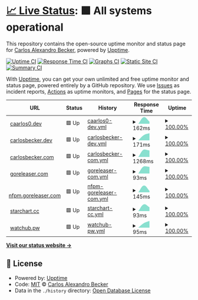 # [📈 Live Status](https://status.carlosbecker.com): <!--live status--> **🟩 All systems operational**

This repository contains the open-source uptime monitor and status page for [Carlos Alexandro Becker](https://caarlos0.dev), powered by [Upptime](https://github.com/upptime/upptime).

[![Uptime CI](https://github.com/koj-co/upptime/workflows/Uptime%20CI/badge.svg)](https://github.com/koj-co/upptime/actions?query=workflow%3A%22Uptime+CI%22)
[![Response Time CI](https://github.com/koj-co/upptime/workflows/Response%20Time%20CI/badge.svg)](https://github.com/koj-co/upptime/actions?query=workflow%3A%22Response+Time+CI%22)
[![Graphs CI](https://github.com/koj-co/upptime/workflows/Graphs%20CI/badge.svg)](https://github.com/koj-co/upptime/actions?query=workflow%3A%22Graphs+CI%22)
[![Static Site CI](https://github.com/koj-co/upptime/workflows/Static%20Site%20CI/badge.svg)](https://github.com/koj-co/upptime/actions?query=workflow%3A%22Static+Site+CI%22)
[![Summary CI](https://github.com/koj-co/upptime/workflows/Summary%20CI/badge.svg)](https://github.com/koj-co/upptime/actions?query=workflow%3A%22Summary+CI%22)

With [Upptime](https://upptime.js.org), you can get your own unlimited and free uptime monitor and status page, powered entirely by a GitHub repository. We use [Issues](https://github.com/caarlos0/upptime/issues) as incident reports, [Actions](https://github.com/caarlos0/upptime/actions) as uptime monitors, and [Pages](https://status.carlosbecker.com) for the status page.

<!--start: status pages-->
<!-- This summary is generated by Upptime (https://github.com/upptime/upptime) -->
<!-- Do not edit this manually, your changes will be overwritten -->
<!-- prettier-ignore -->
| URL | Status | History | Response Time | Uptime |
| --- | ------ | ------- | ------------- | ------ |
| <img alt="" src="https://favicons.githubusercontent.com/caarlos0.dev" height="13"> [caarlos0.dev](https://caarlos0.dev) | 🟩 Up | [caarlos0-dev.yml](https://github.com/caarlos0/upptime/commits/master/history/caarlos0-dev.yml) | <details><summary><img alt="Response time graph" src="./graphs/caarlos0-dev/response-time-week.png" height="20"> 162ms</summary><br><a href="https://status.carlosbecker.dev/history/caarlos0-dev"><img alt="Response time 162" src="https://img.shields.io/endpoint?url=https%3A%2F%2Fraw.githubusercontent.com%2Fcaarlos0%2Fupptime%2Fmaster%2Fapi%2Fcaarlos0-dev%2Fresponse-time.json"></a><br><a href="https://status.carlosbecker.dev/history/caarlos0-dev"><img alt="24-hour response time 162" src="https://img.shields.io/endpoint?url=https%3A%2F%2Fraw.githubusercontent.com%2Fcaarlos0%2Fupptime%2Fmaster%2Fapi%2Fcaarlos0-dev%2Fresponse-time-day.json"></a><br><a href="https://status.carlosbecker.dev/history/caarlos0-dev"><img alt="7-day response time 162" src="https://img.shields.io/endpoint?url=https%3A%2F%2Fraw.githubusercontent.com%2Fcaarlos0%2Fupptime%2Fmaster%2Fapi%2Fcaarlos0-dev%2Fresponse-time-week.json"></a><br><a href="https://status.carlosbecker.dev/history/caarlos0-dev"><img alt="30-day response time 162" src="https://img.shields.io/endpoint?url=https%3A%2F%2Fraw.githubusercontent.com%2Fcaarlos0%2Fupptime%2Fmaster%2Fapi%2Fcaarlos0-dev%2Fresponse-time-month.json"></a><br><a href="https://status.carlosbecker.dev/history/caarlos0-dev"><img alt="1-year response time 162" src="https://img.shields.io/endpoint?url=https%3A%2F%2Fraw.githubusercontent.com%2Fcaarlos0%2Fupptime%2Fmaster%2Fapi%2Fcaarlos0-dev%2Fresponse-time-year.json"></a></details> | <details><summary><a href="https://status.carlosbecker.dev/history/caarlos0-dev">100.00%</a></summary><a href="https://status.carlosbecker.dev/history/caarlos0-dev"><img alt="All-time uptime 100.00%" src="https://img.shields.io/endpoint?url=https%3A%2F%2Fraw.githubusercontent.com%2Fcaarlos0%2Fupptime%2Fmaster%2Fapi%2Fcaarlos0-dev%2Fuptime.json"></a><br><a href="https://status.carlosbecker.dev/history/caarlos0-dev"><img alt="24-hour uptime 100.00%" src="https://img.shields.io/endpoint?url=https%3A%2F%2Fraw.githubusercontent.com%2Fcaarlos0%2Fupptime%2Fmaster%2Fapi%2Fcaarlos0-dev%2Fuptime-day.json"></a><br><a href="https://status.carlosbecker.dev/history/caarlos0-dev"><img alt="7-day uptime 100.00%" src="https://img.shields.io/endpoint?url=https%3A%2F%2Fraw.githubusercontent.com%2Fcaarlos0%2Fupptime%2Fmaster%2Fapi%2Fcaarlos0-dev%2Fuptime-week.json"></a><br><a href="https://status.carlosbecker.dev/history/caarlos0-dev"><img alt="30-day uptime 100.00%" src="https://img.shields.io/endpoint?url=https%3A%2F%2Fraw.githubusercontent.com%2Fcaarlos0%2Fupptime%2Fmaster%2Fapi%2Fcaarlos0-dev%2Fuptime-month.json"></a><br><a href="https://status.carlosbecker.dev/history/caarlos0-dev"><img alt="1-year uptime 100.00%" src="https://img.shields.io/endpoint?url=https%3A%2F%2Fraw.githubusercontent.com%2Fcaarlos0%2Fupptime%2Fmaster%2Fapi%2Fcaarlos0-dev%2Fuptime-year.json"></a></details>
| <img alt="" src="https://favicons.githubusercontent.com/carlosbecker.dev" height="13"> [carlosbecker.dev](https://carlosbecker.dev) | 🟩 Up | [carlosbecker-dev.yml](https://github.com/caarlos0/upptime/commits/master/history/carlosbecker-dev.yml) | <details><summary><img alt="Response time graph" src="./graphs/carlosbecker-dev/response-time-week.png" height="20"> 171ms</summary><br><a href="https://status.carlosbecker.dev/history/carlosbecker-dev"><img alt="Response time 171" src="https://img.shields.io/endpoint?url=https%3A%2F%2Fraw.githubusercontent.com%2Fcaarlos0%2Fupptime%2Fmaster%2Fapi%2Fcarlosbecker-dev%2Fresponse-time.json"></a><br><a href="https://status.carlosbecker.dev/history/carlosbecker-dev"><img alt="24-hour response time 171" src="https://img.shields.io/endpoint?url=https%3A%2F%2Fraw.githubusercontent.com%2Fcaarlos0%2Fupptime%2Fmaster%2Fapi%2Fcarlosbecker-dev%2Fresponse-time-day.json"></a><br><a href="https://status.carlosbecker.dev/history/carlosbecker-dev"><img alt="7-day response time 171" src="https://img.shields.io/endpoint?url=https%3A%2F%2Fraw.githubusercontent.com%2Fcaarlos0%2Fupptime%2Fmaster%2Fapi%2Fcarlosbecker-dev%2Fresponse-time-week.json"></a><br><a href="https://status.carlosbecker.dev/history/carlosbecker-dev"><img alt="30-day response time 171" src="https://img.shields.io/endpoint?url=https%3A%2F%2Fraw.githubusercontent.com%2Fcaarlos0%2Fupptime%2Fmaster%2Fapi%2Fcarlosbecker-dev%2Fresponse-time-month.json"></a><br><a href="https://status.carlosbecker.dev/history/carlosbecker-dev"><img alt="1-year response time 171" src="https://img.shields.io/endpoint?url=https%3A%2F%2Fraw.githubusercontent.com%2Fcaarlos0%2Fupptime%2Fmaster%2Fapi%2Fcarlosbecker-dev%2Fresponse-time-year.json"></a></details> | <details><summary><a href="https://status.carlosbecker.dev/history/carlosbecker-dev">100.00%</a></summary><a href="https://status.carlosbecker.dev/history/carlosbecker-dev"><img alt="All-time uptime 100.00%" src="https://img.shields.io/endpoint?url=https%3A%2F%2Fraw.githubusercontent.com%2Fcaarlos0%2Fupptime%2Fmaster%2Fapi%2Fcarlosbecker-dev%2Fuptime.json"></a><br><a href="https://status.carlosbecker.dev/history/carlosbecker-dev"><img alt="24-hour uptime 100.00%" src="https://img.shields.io/endpoint?url=https%3A%2F%2Fraw.githubusercontent.com%2Fcaarlos0%2Fupptime%2Fmaster%2Fapi%2Fcarlosbecker-dev%2Fuptime-day.json"></a><br><a href="https://status.carlosbecker.dev/history/carlosbecker-dev"><img alt="7-day uptime 100.00%" src="https://img.shields.io/endpoint?url=https%3A%2F%2Fraw.githubusercontent.com%2Fcaarlos0%2Fupptime%2Fmaster%2Fapi%2Fcarlosbecker-dev%2Fuptime-week.json"></a><br><a href="https://status.carlosbecker.dev/history/carlosbecker-dev"><img alt="30-day uptime 100.00%" src="https://img.shields.io/endpoint?url=https%3A%2F%2Fraw.githubusercontent.com%2Fcaarlos0%2Fupptime%2Fmaster%2Fapi%2Fcarlosbecker-dev%2Fuptime-month.json"></a><br><a href="https://status.carlosbecker.dev/history/carlosbecker-dev"><img alt="1-year uptime 100.00%" src="https://img.shields.io/endpoint?url=https%3A%2F%2Fraw.githubusercontent.com%2Fcaarlos0%2Fupptime%2Fmaster%2Fapi%2Fcarlosbecker-dev%2Fuptime-year.json"></a></details>
| <img alt="" src="https://favicons.githubusercontent.com/carlosbecker.com" height="13"> [carlosbecker.com](https://carlosbecker.com) | 🟩 Up | [carlosbecker-com.yml](https://github.com/caarlos0/upptime/commits/master/history/carlosbecker-com.yml) | <details><summary><img alt="Response time graph" src="./graphs/carlosbecker-com/response-time-week.png" height="20"> 1268ms</summary><br><a href="https://status.carlosbecker.dev/history/carlosbecker-com"><img alt="Response time 1268" src="https://img.shields.io/endpoint?url=https%3A%2F%2Fraw.githubusercontent.com%2Fcaarlos0%2Fupptime%2Fmaster%2Fapi%2Fcarlosbecker-com%2Fresponse-time.json"></a><br><a href="https://status.carlosbecker.dev/history/carlosbecker-com"><img alt="24-hour response time 1268" src="https://img.shields.io/endpoint?url=https%3A%2F%2Fraw.githubusercontent.com%2Fcaarlos0%2Fupptime%2Fmaster%2Fapi%2Fcarlosbecker-com%2Fresponse-time-day.json"></a><br><a href="https://status.carlosbecker.dev/history/carlosbecker-com"><img alt="7-day response time 1268" src="https://img.shields.io/endpoint?url=https%3A%2F%2Fraw.githubusercontent.com%2Fcaarlos0%2Fupptime%2Fmaster%2Fapi%2Fcarlosbecker-com%2Fresponse-time-week.json"></a><br><a href="https://status.carlosbecker.dev/history/carlosbecker-com"><img alt="30-day response time 1268" src="https://img.shields.io/endpoint?url=https%3A%2F%2Fraw.githubusercontent.com%2Fcaarlos0%2Fupptime%2Fmaster%2Fapi%2Fcarlosbecker-com%2Fresponse-time-month.json"></a><br><a href="https://status.carlosbecker.dev/history/carlosbecker-com"><img alt="1-year response time 1268" src="https://img.shields.io/endpoint?url=https%3A%2F%2Fraw.githubusercontent.com%2Fcaarlos0%2Fupptime%2Fmaster%2Fapi%2Fcarlosbecker-com%2Fresponse-time-year.json"></a></details> | <details><summary><a href="https://status.carlosbecker.dev/history/carlosbecker-com">100.00%</a></summary><a href="https://status.carlosbecker.dev/history/carlosbecker-com"><img alt="All-time uptime 100.00%" src="https://img.shields.io/endpoint?url=https%3A%2F%2Fraw.githubusercontent.com%2Fcaarlos0%2Fupptime%2Fmaster%2Fapi%2Fcarlosbecker-com%2Fuptime.json"></a><br><a href="https://status.carlosbecker.dev/history/carlosbecker-com"><img alt="24-hour uptime 100.00%" src="https://img.shields.io/endpoint?url=https%3A%2F%2Fraw.githubusercontent.com%2Fcaarlos0%2Fupptime%2Fmaster%2Fapi%2Fcarlosbecker-com%2Fuptime-day.json"></a><br><a href="https://status.carlosbecker.dev/history/carlosbecker-com"><img alt="7-day uptime 100.00%" src="https://img.shields.io/endpoint?url=https%3A%2F%2Fraw.githubusercontent.com%2Fcaarlos0%2Fupptime%2Fmaster%2Fapi%2Fcarlosbecker-com%2Fuptime-week.json"></a><br><a href="https://status.carlosbecker.dev/history/carlosbecker-com"><img alt="30-day uptime 100.00%" src="https://img.shields.io/endpoint?url=https%3A%2F%2Fraw.githubusercontent.com%2Fcaarlos0%2Fupptime%2Fmaster%2Fapi%2Fcarlosbecker-com%2Fuptime-month.json"></a><br><a href="https://status.carlosbecker.dev/history/carlosbecker-com"><img alt="1-year uptime 100.00%" src="https://img.shields.io/endpoint?url=https%3A%2F%2Fraw.githubusercontent.com%2Fcaarlos0%2Fupptime%2Fmaster%2Fapi%2Fcarlosbecker-com%2Fuptime-year.json"></a></details>
| <img alt="" src="https://favicons.githubusercontent.com/goreleaser.com" height="13"> [goreleaser.com](https://goreleaser.com) | 🟩 Up | [goreleaser-com.yml](https://github.com/caarlos0/upptime/commits/master/history/goreleaser-com.yml) | <details><summary><img alt="Response time graph" src="./graphs/goreleaser-com/response-time-week.png" height="20"> 93ms</summary><br><a href="https://status.carlosbecker.dev/history/goreleaser-com"><img alt="Response time 93" src="https://img.shields.io/endpoint?url=https%3A%2F%2Fraw.githubusercontent.com%2Fcaarlos0%2Fupptime%2Fmaster%2Fapi%2Fgoreleaser-com%2Fresponse-time.json"></a><br><a href="https://status.carlosbecker.dev/history/goreleaser-com"><img alt="24-hour response time 93" src="https://img.shields.io/endpoint?url=https%3A%2F%2Fraw.githubusercontent.com%2Fcaarlos0%2Fupptime%2Fmaster%2Fapi%2Fgoreleaser-com%2Fresponse-time-day.json"></a><br><a href="https://status.carlosbecker.dev/history/goreleaser-com"><img alt="7-day response time 93" src="https://img.shields.io/endpoint?url=https%3A%2F%2Fraw.githubusercontent.com%2Fcaarlos0%2Fupptime%2Fmaster%2Fapi%2Fgoreleaser-com%2Fresponse-time-week.json"></a><br><a href="https://status.carlosbecker.dev/history/goreleaser-com"><img alt="30-day response time 93" src="https://img.shields.io/endpoint?url=https%3A%2F%2Fraw.githubusercontent.com%2Fcaarlos0%2Fupptime%2Fmaster%2Fapi%2Fgoreleaser-com%2Fresponse-time-month.json"></a><br><a href="https://status.carlosbecker.dev/history/goreleaser-com"><img alt="1-year response time 93" src="https://img.shields.io/endpoint?url=https%3A%2F%2Fraw.githubusercontent.com%2Fcaarlos0%2Fupptime%2Fmaster%2Fapi%2Fgoreleaser-com%2Fresponse-time-year.json"></a></details> | <details><summary><a href="https://status.carlosbecker.dev/history/goreleaser-com">100.00%</a></summary><a href="https://status.carlosbecker.dev/history/goreleaser-com"><img alt="All-time uptime 100.00%" src="https://img.shields.io/endpoint?url=https%3A%2F%2Fraw.githubusercontent.com%2Fcaarlos0%2Fupptime%2Fmaster%2Fapi%2Fgoreleaser-com%2Fuptime.json"></a><br><a href="https://status.carlosbecker.dev/history/goreleaser-com"><img alt="24-hour uptime 100.00%" src="https://img.shields.io/endpoint?url=https%3A%2F%2Fraw.githubusercontent.com%2Fcaarlos0%2Fupptime%2Fmaster%2Fapi%2Fgoreleaser-com%2Fuptime-day.json"></a><br><a href="https://status.carlosbecker.dev/history/goreleaser-com"><img alt="7-day uptime 100.00%" src="https://img.shields.io/endpoint?url=https%3A%2F%2Fraw.githubusercontent.com%2Fcaarlos0%2Fupptime%2Fmaster%2Fapi%2Fgoreleaser-com%2Fuptime-week.json"></a><br><a href="https://status.carlosbecker.dev/history/goreleaser-com"><img alt="30-day uptime 100.00%" src="https://img.shields.io/endpoint?url=https%3A%2F%2Fraw.githubusercontent.com%2Fcaarlos0%2Fupptime%2Fmaster%2Fapi%2Fgoreleaser-com%2Fuptime-month.json"></a><br><a href="https://status.carlosbecker.dev/history/goreleaser-com"><img alt="1-year uptime 100.00%" src="https://img.shields.io/endpoint?url=https%3A%2F%2Fraw.githubusercontent.com%2Fcaarlos0%2Fupptime%2Fmaster%2Fapi%2Fgoreleaser-com%2Fuptime-year.json"></a></details>
| <img alt="" src="https://favicons.githubusercontent.com/nfpm.goreleaser.com" height="13"> [nfpm.goreleaser.com](https://nfpm.goreleaser.com) | 🟩 Up | [nfpm-goreleaser-com.yml](https://github.com/caarlos0/upptime/commits/master/history/nfpm-goreleaser-com.yml) | <details><summary><img alt="Response time graph" src="./graphs/nfpm-goreleaser-com/response-time-week.png" height="20"> 145ms</summary><br><a href="https://status.carlosbecker.dev/history/nfpm-goreleaser-com"><img alt="Response time 145" src="https://img.shields.io/endpoint?url=https%3A%2F%2Fraw.githubusercontent.com%2Fcaarlos0%2Fupptime%2Fmaster%2Fapi%2Fnfpm-goreleaser-com%2Fresponse-time.json"></a><br><a href="https://status.carlosbecker.dev/history/nfpm-goreleaser-com"><img alt="24-hour response time 145" src="https://img.shields.io/endpoint?url=https%3A%2F%2Fraw.githubusercontent.com%2Fcaarlos0%2Fupptime%2Fmaster%2Fapi%2Fnfpm-goreleaser-com%2Fresponse-time-day.json"></a><br><a href="https://status.carlosbecker.dev/history/nfpm-goreleaser-com"><img alt="7-day response time 145" src="https://img.shields.io/endpoint?url=https%3A%2F%2Fraw.githubusercontent.com%2Fcaarlos0%2Fupptime%2Fmaster%2Fapi%2Fnfpm-goreleaser-com%2Fresponse-time-week.json"></a><br><a href="https://status.carlosbecker.dev/history/nfpm-goreleaser-com"><img alt="30-day response time 145" src="https://img.shields.io/endpoint?url=https%3A%2F%2Fraw.githubusercontent.com%2Fcaarlos0%2Fupptime%2Fmaster%2Fapi%2Fnfpm-goreleaser-com%2Fresponse-time-month.json"></a><br><a href="https://status.carlosbecker.dev/history/nfpm-goreleaser-com"><img alt="1-year response time 145" src="https://img.shields.io/endpoint?url=https%3A%2F%2Fraw.githubusercontent.com%2Fcaarlos0%2Fupptime%2Fmaster%2Fapi%2Fnfpm-goreleaser-com%2Fresponse-time-year.json"></a></details> | <details><summary><a href="https://status.carlosbecker.dev/history/nfpm-goreleaser-com">100.00%</a></summary><a href="https://status.carlosbecker.dev/history/nfpm-goreleaser-com"><img alt="All-time uptime 100.00%" src="https://img.shields.io/endpoint?url=https%3A%2F%2Fraw.githubusercontent.com%2Fcaarlos0%2Fupptime%2Fmaster%2Fapi%2Fnfpm-goreleaser-com%2Fuptime.json"></a><br><a href="https://status.carlosbecker.dev/history/nfpm-goreleaser-com"><img alt="24-hour uptime 100.00%" src="https://img.shields.io/endpoint?url=https%3A%2F%2Fraw.githubusercontent.com%2Fcaarlos0%2Fupptime%2Fmaster%2Fapi%2Fnfpm-goreleaser-com%2Fuptime-day.json"></a><br><a href="https://status.carlosbecker.dev/history/nfpm-goreleaser-com"><img alt="7-day uptime 100.00%" src="https://img.shields.io/endpoint?url=https%3A%2F%2Fraw.githubusercontent.com%2Fcaarlos0%2Fupptime%2Fmaster%2Fapi%2Fnfpm-goreleaser-com%2Fuptime-week.json"></a><br><a href="https://status.carlosbecker.dev/history/nfpm-goreleaser-com"><img alt="30-day uptime 100.00%" src="https://img.shields.io/endpoint?url=https%3A%2F%2Fraw.githubusercontent.com%2Fcaarlos0%2Fupptime%2Fmaster%2Fapi%2Fnfpm-goreleaser-com%2Fuptime-month.json"></a><br><a href="https://status.carlosbecker.dev/history/nfpm-goreleaser-com"><img alt="1-year uptime 100.00%" src="https://img.shields.io/endpoint?url=https%3A%2F%2Fraw.githubusercontent.com%2Fcaarlos0%2Fupptime%2Fmaster%2Fapi%2Fnfpm-goreleaser-com%2Fuptime-year.json"></a></details>
| <img alt="" src="https://favicons.githubusercontent.com/starchart.cc" height="13"> [starchart.cc](https://starchart.cc) | 🟩 Up | [starchart-cc.yml](https://github.com/caarlos0/upptime/commits/master/history/starchart-cc.yml) | <details><summary><img alt="Response time graph" src="./graphs/starchart-cc/response-time-week.png" height="20"> 93ms</summary><br><a href="https://status.carlosbecker.dev/history/starchart-cc"><img alt="Response time 93" src="https://img.shields.io/endpoint?url=https%3A%2F%2Fraw.githubusercontent.com%2Fcaarlos0%2Fupptime%2Fmaster%2Fapi%2Fstarchart-cc%2Fresponse-time.json"></a><br><a href="https://status.carlosbecker.dev/history/starchart-cc"><img alt="24-hour response time 93" src="https://img.shields.io/endpoint?url=https%3A%2F%2Fraw.githubusercontent.com%2Fcaarlos0%2Fupptime%2Fmaster%2Fapi%2Fstarchart-cc%2Fresponse-time-day.json"></a><br><a href="https://status.carlosbecker.dev/history/starchart-cc"><img alt="7-day response time 93" src="https://img.shields.io/endpoint?url=https%3A%2F%2Fraw.githubusercontent.com%2Fcaarlos0%2Fupptime%2Fmaster%2Fapi%2Fstarchart-cc%2Fresponse-time-week.json"></a><br><a href="https://status.carlosbecker.dev/history/starchart-cc"><img alt="30-day response time 93" src="https://img.shields.io/endpoint?url=https%3A%2F%2Fraw.githubusercontent.com%2Fcaarlos0%2Fupptime%2Fmaster%2Fapi%2Fstarchart-cc%2Fresponse-time-month.json"></a><br><a href="https://status.carlosbecker.dev/history/starchart-cc"><img alt="1-year response time 93" src="https://img.shields.io/endpoint?url=https%3A%2F%2Fraw.githubusercontent.com%2Fcaarlos0%2Fupptime%2Fmaster%2Fapi%2Fstarchart-cc%2Fresponse-time-year.json"></a></details> | <details><summary><a href="https://status.carlosbecker.dev/history/starchart-cc">100.00%</a></summary><a href="https://status.carlosbecker.dev/history/starchart-cc"><img alt="All-time uptime 100.00%" src="https://img.shields.io/endpoint?url=https%3A%2F%2Fraw.githubusercontent.com%2Fcaarlos0%2Fupptime%2Fmaster%2Fapi%2Fstarchart-cc%2Fuptime.json"></a><br><a href="https://status.carlosbecker.dev/history/starchart-cc"><img alt="24-hour uptime 100.00%" src="https://img.shields.io/endpoint?url=https%3A%2F%2Fraw.githubusercontent.com%2Fcaarlos0%2Fupptime%2Fmaster%2Fapi%2Fstarchart-cc%2Fuptime-day.json"></a><br><a href="https://status.carlosbecker.dev/history/starchart-cc"><img alt="7-day uptime 100.00%" src="https://img.shields.io/endpoint?url=https%3A%2F%2Fraw.githubusercontent.com%2Fcaarlos0%2Fupptime%2Fmaster%2Fapi%2Fstarchart-cc%2Fuptime-week.json"></a><br><a href="https://status.carlosbecker.dev/history/starchart-cc"><img alt="30-day uptime 100.00%" src="https://img.shields.io/endpoint?url=https%3A%2F%2Fraw.githubusercontent.com%2Fcaarlos0%2Fupptime%2Fmaster%2Fapi%2Fstarchart-cc%2Fuptime-month.json"></a><br><a href="https://status.carlosbecker.dev/history/starchart-cc"><img alt="1-year uptime 100.00%" src="https://img.shields.io/endpoint?url=https%3A%2F%2Fraw.githubusercontent.com%2Fcaarlos0%2Fupptime%2Fmaster%2Fapi%2Fstarchart-cc%2Fuptime-year.json"></a></details>
| <img alt="" src="https://favicons.githubusercontent.com/app.watchub.pw" height="13"> [watchub.pw](http://app.watchub.pw) | 🟩 Up | [watchub-pw.yml](https://github.com/caarlos0/upptime/commits/master/history/watchub-pw.yml) | <details><summary><img alt="Response time graph" src="./graphs/watchub-pw/response-time-week.png" height="20"> 95ms</summary><br><a href="https://status.carlosbecker.dev/history/watchub-pw"><img alt="Response time 95" src="https://img.shields.io/endpoint?url=https%3A%2F%2Fraw.githubusercontent.com%2Fcaarlos0%2Fupptime%2Fmaster%2Fapi%2Fwatchub-pw%2Fresponse-time.json"></a><br><a href="https://status.carlosbecker.dev/history/watchub-pw"><img alt="24-hour response time 95" src="https://img.shields.io/endpoint?url=https%3A%2F%2Fraw.githubusercontent.com%2Fcaarlos0%2Fupptime%2Fmaster%2Fapi%2Fwatchub-pw%2Fresponse-time-day.json"></a><br><a href="https://status.carlosbecker.dev/history/watchub-pw"><img alt="7-day response time 95" src="https://img.shields.io/endpoint?url=https%3A%2F%2Fraw.githubusercontent.com%2Fcaarlos0%2Fupptime%2Fmaster%2Fapi%2Fwatchub-pw%2Fresponse-time-week.json"></a><br><a href="https://status.carlosbecker.dev/history/watchub-pw"><img alt="30-day response time 95" src="https://img.shields.io/endpoint?url=https%3A%2F%2Fraw.githubusercontent.com%2Fcaarlos0%2Fupptime%2Fmaster%2Fapi%2Fwatchub-pw%2Fresponse-time-month.json"></a><br><a href="https://status.carlosbecker.dev/history/watchub-pw"><img alt="1-year response time 95" src="https://img.shields.io/endpoint?url=https%3A%2F%2Fraw.githubusercontent.com%2Fcaarlos0%2Fupptime%2Fmaster%2Fapi%2Fwatchub-pw%2Fresponse-time-year.json"></a></details> | <details><summary><a href="https://status.carlosbecker.dev/history/watchub-pw">100.00%</a></summary><a href="https://status.carlosbecker.dev/history/watchub-pw"><img alt="All-time uptime 100.00%" src="https://img.shields.io/endpoint?url=https%3A%2F%2Fraw.githubusercontent.com%2Fcaarlos0%2Fupptime%2Fmaster%2Fapi%2Fwatchub-pw%2Fuptime.json"></a><br><a href="https://status.carlosbecker.dev/history/watchub-pw"><img alt="24-hour uptime 100.00%" src="https://img.shields.io/endpoint?url=https%3A%2F%2Fraw.githubusercontent.com%2Fcaarlos0%2Fupptime%2Fmaster%2Fapi%2Fwatchub-pw%2Fuptime-day.json"></a><br><a href="https://status.carlosbecker.dev/history/watchub-pw"><img alt="7-day uptime 100.00%" src="https://img.shields.io/endpoint?url=https%3A%2F%2Fraw.githubusercontent.com%2Fcaarlos0%2Fupptime%2Fmaster%2Fapi%2Fwatchub-pw%2Fuptime-week.json"></a><br><a href="https://status.carlosbecker.dev/history/watchub-pw"><img alt="30-day uptime 100.00%" src="https://img.shields.io/endpoint?url=https%3A%2F%2Fraw.githubusercontent.com%2Fcaarlos0%2Fupptime%2Fmaster%2Fapi%2Fwatchub-pw%2Fuptime-month.json"></a><br><a href="https://status.carlosbecker.dev/history/watchub-pw"><img alt="1-year uptime 100.00%" src="https://img.shields.io/endpoint?url=https%3A%2F%2Fraw.githubusercontent.com%2Fcaarlos0%2Fupptime%2Fmaster%2Fapi%2Fwatchub-pw%2Fuptime-year.json"></a></details>

<!--end: status pages-->

[**Visit our status website →**](https://status.carlosbecker.com)

## 📄 License

- Powered by: [Upptime](https://github.com/upptime/upptime)
- Code: [MIT](./LICENSE) © [Carlos Alexandro Becker](https://caarlos0.dev)
- Data in the `./history` directory: [Open Database License](https://opendatacommons.org/licenses/odbl/1-0/)
